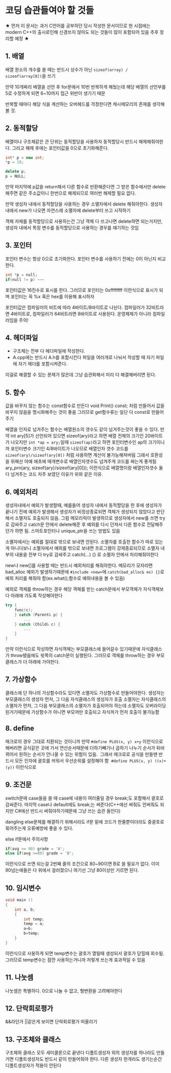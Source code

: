 # 코딩 습관들여야 할 것들

★ 먼저 이 문서는 과거 C언어를 공부하던 당시 작성한 문서이므로 현 시점에는 modern C++의 출시로인해 신경쓰지 않아도 되는 것들이 많이 포함되어 있음
추후 정리할 예정 ★

## 1. 배열

배열 원소의 개수를 쓸 때는 반드시 상수가 아닌 `sizeof(array) / sizeof(array[0])`을 쓰기

만약 10개짜리 배열을 선언 후 for문에서 10번 반복하게 해뒀는데 해당 배열의 선언부를 5로 수정하게 되면 6~10까지 접근 위반이 생기기 때문

반복할 때마다 해당 식을 계산하는 오버헤드를 걱정한다면 캐시메모리의 존재를 생각해볼 것.

## 2. 동적할당

배열이나 구조체같은 큰 단위는 동적할당을 사용하자
동적할당시 반드시 해제해줘야한다. 그리고 해제 후에는 포인터값을 0으로 초기화해준다.
```C++ 
int* p = new int;
*p = 10;

delete p;
p = NULL;
```

만약 마지막에 p값을 return해서 다른 함수로 반환해준다면 그 받은 함수에서만 delete해주면 같은 주소값이니 한번으로 해제되므로 여러번 해제할 필요 없다.

만약 생성자 내에서 동적할당을 사용하는 경우 소멸자에서 delete 해줘야한다.
생성자 내에서 new가 나오면 자연스레 소멸자에 delete부터 쓰고 시작하기

객체 자체를 동적할당으로 사용하는건 그냥 객체 다 쓰고나면 delete하면 되는거지만, 생성자 내에서 특정 변수를 동적할당으로 사용하는 경우를 얘기하는 것임

## 3. 포인터

포인터 변수는 항상 0으로 초기화한다. 포인터 변수를 사용하기 전에는 0이 아닌지 비교한다.
```C++
int *p = null;
if(null != p) ~~~
```

포인터값은 16진수로 표시를 한다.
그러므로 포인터는 0xffffffff 이런식으로 표시가 되며 포인터는 꼭 %x 혹은 hex를 이용해 표시하자

포인터값은 컴파일러의 비트에 따라 4바이트/8바이트로 나뉜다.
컴파일러가 32비트라면 4바이트로, 컴파일러가 64비트라면 8바이트로 사용된다.
운영체제가 아니라 컴파일러임을 주의!

## 4. 헤더파일

- 구조체는 전부 다 헤더파일에 작성한다.
- A.cpp에는 반드시 A.h를 포함시킨다
  파일을 여러개로 나눠서 작성할 때 자기 파일에 자기 헤더를 포함시켜준다.

이걸로 해결할 수 있는 문제가 많은데 그냥 습관화해서 미리 다 해결해버리면 된다.

## 5. 함수

값을 바꾸지 않는 함수는 const함수로 만든다
void Print() const; 처럼 만들어서 값을 바꾸지 않음을 명시화해주는 것이 좋음
그러므로 get함수류는 일단 다 const로 만들어주기

배열을 인자로 넘겨주는 함수는 배열원소의 갯수도 같이 넘겨주는것이 좋을 수 있다.
만약 int ary[5]가 선언되어 있으면 sizeof(ary)라고 하면 배열 전체의 크기인 20바이트가 나오지만
`int *ap = ary;`일때 `sizeof(ap)`라고 하면 포인터변수인 ap의 크기이니까 포인터변수 크기인 4/8바이트가 나오므로 배열인자 갯수 코드를 `sizeof(ary)/sizeof(ary[0])` 처럼 사용하면 계산이 불가능해져버림
그래서 호환성을 위해선 아예 애초에 매개변수로 배열인자갯수도 넘겨주게 코드를 짜는게 좋게됨
ary_prn(ary, sizeof(ary)/sizeof(ary[0])); 이런식으로 배열명이랑 배열인자갯수 둘다 넘겨주는 코드 자주 보였던 이유가 위와 같은 이유.

## 6. 예외처리

생성자내에서 예외가 발생할때, 예를들어 생성자 내에서 동적할당을 한 후에 생성자가 끝나기 전에 예외가 발생해서 생성자가 비정상종료되면 객체가 생성되지 않았다고 판단해서 소멸자도 호출되지 않음. 그럼 메모리릭이 발생하므로 생성자에서 new를 쓰면 try로 감싸주고 catch문 안에서 delete해준 후 예외를 다시 던져서 다른 함수로 전달해주던가 하면 됨.
스마트포인터나 unique_ptr을 쓰는 방법도 있음

소멸자에서는 예외를 절대로 밖으로 보내면 안된다.
소멸자를 호출한 함수가 따로 있는게 아니다보니 소멸자에서 예외를 밖으로 보내면 프로그램이 강제종료되므로 소멸자 내부의 내용을 전부 다 try로 감싸주고
catch(...) {} 로 소멸자 안에서 처리해줘야한다

new나 new[]를 사용할 때는 반드시 예외처리를 해줘야한다.
메모리가 모자라면 bad_alloc 예외가 발생하기때문에
`#include <new>`에 `catch(bad_alloc& ex) {}`로 예외 처리를 해줘야 함(ex.what();함수로 예외내용을 볼 수 있음)

예외로 객체를 throw하는 경우 해당 객체를 받는 catch문에서 부모객체가 자식객체보다 아래에 가도록 작성해야한다
```C++
try {
    func(c);
	} catch (Parent& p) {
	    ...
	} catch (Child& c) {
	    ...
	}
}
```
만약 이런식으로 작성하면 자식객체는 부모클래스에 들어갈수 있기때문에 자식클래스가 throw됐음에도 윗쪽의 catch문이 실행된다.
그러므로 객체를 throw하는 경우 부모클래스가 더 아래에 가야한다.

## 7. 가상함수

클래스에 단 하나의 가상함수라도 있다면 소멸자도 가상함수로 만들어야한다.
생성자는 부모클래스의 생성자 먼저, 그 다음 자식클래스의 생성자가 호출
소멸자는 자식클래스의 소멸자가 먼저, 그 다음 부모클래스의 소멸자가 호출되어야 하는데
소멸자도 오버라이딩된거기때문에 가상함수가 아니면 부모꺼만 호출되고 자식꺼가 먼저 호출이 불가능함

## 8. define

매크로의 경우 그대로 치환되는 것이니까 만약 `#define PLUS(x, y) x+y` 이런식으로 해버리면 공식같은 곳에 가서 연산순서때문에 더하기빼기나 곱하기 나누기 순서가 뒤바뀌어서 원하는 순서가 안나올 수 있는 위험이 있음. 
그래서 매크로로 공식을 만들땐 반드시 모든 인자에 괄호를 씌워서 우선순위를 설정해야 함 
`#define PLUS(x, y) ((x)+(y))` 이런식으로

## 9. 조건문

switch문에 case들을 쓸 때 case에 내용이 여러줄일 경우 break;도 포함해서 괄호로 감싸준다.
마지막 case나 default에도 break;는 써준다(C++에선 써줘도 안써줘도 되지만 C#에선 반드시 써줘야하기때문에 그냥 쓰는 습관 들인다)

dangling else문제를 해결하기 위해서라도 if문 밑에 코드가 한줄뿐이더라도 중괄호로 묶어주는게 오류예방에 좋을 수 있다.

else if문에서 주의사항
``` C++
if(avg >= 90) grade = 'A'; 
else if(avg >=80) grade = 'B'; 
```
이런식으로 쓰면 되는걸 2번째 줄의 조건으로 80~90이면 B로 쓸 필요가 없다. 
이미 90넘는애들은 다 위에서 걸러졌으니 여기선 그냥 80이상만 거르면 된다.

## 10. 임시변수

``` C++
void main ()
{
    int a, b;
    {
        int temp;
        temp = a;
        a=b;
        b=temp;
    } 
}    
```
이런식으로 사용하게 되면 temp변수는 괄호가 열릴때 생성되서 괄호가 닫힐때 회수됨. 
그러므로 temp변수는 잠깐 사용하는거니까 저렇게 쓰는게 효과적일 수 있음

## 11. 나눗셈

나눗셈은 특별하다. 0으로 나눌 수 없고, 형변환을 고려해야한다

## 12. 단락회로평가

&&라던가 ||같은게 보이면 단락회로평가 떠올리기

## 13. 구조체와 클래스

구조체와 클래스 모두 세미콜론으로 끝낸다
디폴트생성자 외의 생성자를 하나라도 만들거면 디폴트생성자도 반드시 같이 만들어줘야 한다.
다른 생성자 한개라도 생기는순간 디폴트생성자가 적용이 안된다